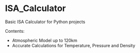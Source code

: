 # ISA_Calculator
Basic ISA Calculator for Python projects

Contents:
  - Atmospheric Model up to 120km
  - Accurate Calculations for Temperature, Pressure and Density
